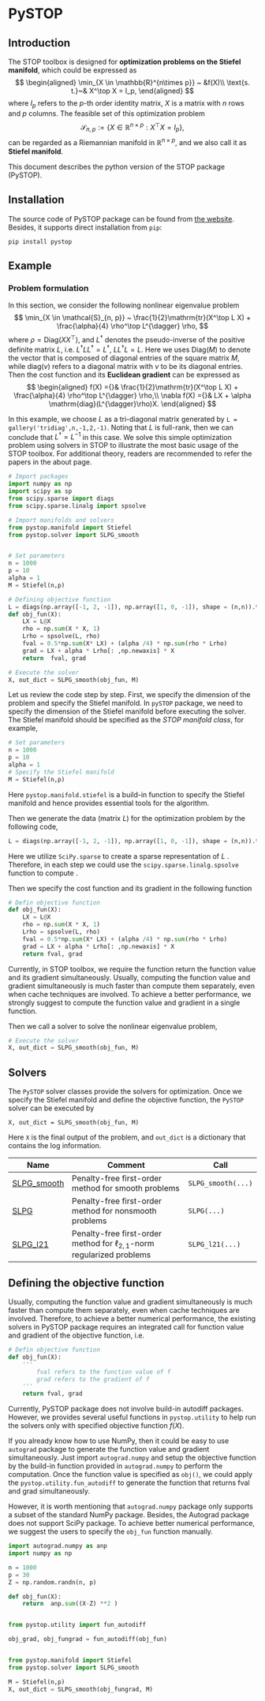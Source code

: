 # PySTOP

## Introduction

The STOP toolbox is designed for **optimization problems on the Stiefel manifold**, which could be expressed as 
$$
\begin{aligned}
	\min_{X \in \mathbb{R}^{n\times p}} ~ &f(X)\\
	\text{s. t.}~& X^\top X = I_p,
\end{aligned}
$$
where $I_p$ refers to the $p$-th order identity matrix, $X$ is a matrix with $n$ rows and $p$ columns. The feasible set of this optimization problem 
$$
\mathcal{S}_{n,p} := \left\{X \in \mathbb{R}^{n\times p}: X^\top X = I_p \right\},
$$
can be regarded as a Riemannian manifold in $\mathbb{R}^{n\times p}$, and we also call it as **Stiefel manifold**.  

This document describes the python version of the STOP package (PySTOP).

## Installation

The source code of PySTOP package can be found from [the website](https://gitee.com/stmopt/stop/tree/master/pySTOP). Besides, it supports direct installation from `pip`:

```shell
pip install pystop
```



## Example

### Problem formulation

In this section, we consider the following nonlinear eigenvalue problem
$$
\min_{X \in \mathcal{S}_{n, p}} ~ \frac{1}{2}\mathrm{tr}(X^\top L X) + \frac{\alpha}{4} \rho^\top L^{\dagger} \rho,
$$
where $\rho = \mathrm{Diag}(XX^\top)$, and $L^{\dagger}$ denotes the pseudo-inverse of the positive definite matrix $L$, i.e. $L^{\dagger}LL^{\dagger} = L^{\dagger}$, $LL^{\dagger}L = L$.  Here we uses $\mathrm{Diag}(M)$ to denote the vector that is composed of diagonal entries of the square matrix $M$, while $\mathrm{diag}(v)$ refers to a diagonal matrix with $v$ to be its diagonal entries. Then the cost function and its **Euclidean gradient** can be expressed as
$$
\begin{aligned}
	 f(X) ={}& \frac{1}{2}\mathrm{tr}(X^\top L X) + \frac{\alpha}{4} \rho^\top L^{\dagger} \rho,\\
	\nabla f(X) ={}& LX + \alpha \mathrm{diag}(L^{\dagger}\rho)X.
\end{aligned}
$$


In this example, we choose $L$ as a tri-diagonal matrix generated by `L = gallery('tridiag',n,-1,2,-1)`. Noting that $L$ is full-rank, then we can conclude that $L^{\dagger} = L^{-1}$ in this case. We solve this simple optimization problem using solvers in STOP to illustrate the most basic usage of the STOP toolbox. For additional theory, readers are recommended to refer the papers in the about page. 

```python
# Import packages 
import numpy as np
import scipy as sp
from scipy.sparse import diags
from scipy.sparse.linalg import spsolve

# Import manifolds and solvers
from pystop.manifold import Stiefel
from pystop.solver import SLPG_smooth


# Set parameters
n = 1000
p = 10
alpha = 1
M = Stiefel(n,p)

# Defining objective function
L = diags(np.array([-1, 2, -1]), np.array([1, 0, -1]), shape = (n,n)).tocsc()
def obj_fun(X):
    LX = L@X
    rho = np.sum(X * X, 1)
    Lrho = spsolve(L, rho)
    fval = 0.5*np.sum(X* LX) + (alpha /4) * np.sum(rho * Lrho)
    grad = LX + alpha * Lrho[: ,np.newaxis] * X
    return  fval, grad

# Execute the solver
X, out_dict = SLPG_smooth(obj_fun, M)

```



Let us review the code step by step. First, we specify the dimension of the problem and specify the Stiefel manifold. In `pySTOP` package, we need to specify the dimension of the Stiefel manifold before executing the solver. The Stiefel manifold should be specified as the *STOP manifold class*, for example,  

```python
# Set parameters
n = 1000
p = 10
alpha = 1
# Specify the Stiefel manifold
M = Stiefel(n,p)
```

Here `pystop.manifold.stiefel` is a build-in function to specify the Stiefel manifold and hence provides essential tools for the algorithm. 

Then we generate the data (matrix $L$) for the optimization problem by the following code,

~~~python
L = diags(np.array([-1, 2, -1]), np.array([1, 0, -1]), shape = (n,n)).tocsc()
~~~

Here we utilize `SciPy.sparse` to create a sparse representation of $L$ . Therefore, in each step  we could use the `scipy.sparse.linalg.spsolve` function to compute . 

Then we specify the cost function and its gradient in the following function

~~~python
# Defin objective function
def obj_fun(X):
    LX = L@X
    rho = np.sum(X * X, 1)
    Lrho = spsolve(L, rho)
    fval = 0.5*np.sum(X* LX) + (alpha /4) * np.sum(rho * Lrho)
    grad = LX + alpha * Lrho[: ,np.newaxis] * X
    return fval, grad
~~~

Currently, in STOP toolbox, we require the function return the function value and its gradient simultaneously. Usually, computing the function value and gradient simultaneously is much faster than compute them separately, even when cache techniques are involved. To achieve a better performance, we strongly suggest to compute the function value and gradient in a single function. 

Then we call a solver to solve the nonlinear eigenvalue problem, 

```python
# Execute the solver
X, out_dict = SLPG_smooth(obj_fun, M)
```





## Solvers

The `PySTOP` solver classes provide the solvers for optimization. Once we specify the Stiefel manifold and define the objective function, the `PySTOP` solver can be executed by 

```
X, out_dict = SLPG_smooth(obj_fun, M)
```

Here `X` is the final output of the problem, and `out_dict` is a dictionary that contains the log information. 

| Name                                                         | Comment                                                      | Call               |
| ------------------------------------------------------------ | ------------------------------------------------------------ | ------------------ |
| [SLPG_smooth](https://stmopt.gitee.io/pystop/SLPG_smooth.html) | Penalty-free first-order method for smooth problems          | `SLPG_smooth(...)` |
| [SLPG](https://stmopt.gitee.io/pystop/SLPG.html)             | Penalty-free first-order method for nonsmooth problems       | `SLPG(...)`        |
| [SLPG_l21](https://stmopt.gitee.io/pystop/SLPG_l21.html)     | Penalty-free first-order method for $\ell_{2,1}$-norm regularized problems | `SLPG_l21(...)`    |





## Defining the objective function

Usually, computing the function value and gradient simultaneously is much faster than compute them separately, even when cache techniques are involved. Therefore, to achieve a better numerical performance, the existing solvers in PySTOP package requires an integrated call for function value and gradient of the objective function,  i.e. 

```python
# Defin objective function
def obj_fun(X):
    '''
    	fval refers to the function value of f
    	grad refers to the gradient of f
    '''
    return fval, grad
```



Currently, PySTOP package does not involve build-in autodiff packages. However, we provides several useful functions in `pystop.utility` to help run the solvers only with specified objective function $f(X)$. 

If you already know how to use NumPy, then it could be easy to use `autograd` package to generate the function value and gradient simultaneously. Just import `autograd.numpy` and setup the objective function by the build-in function provided in `autograd.numpy` to perform the computation. Once the function value is specified as `obj()`, we could apply the `pystop.utility.fun_autodiff` to generate the function that returns fval and grad simultaneously.

However, it is worth mentioning that `autograd.numpy` package only supports a subset of the standard NumPy package. Besides, the Autograd package does not support SciPy package. To achieve better numerical performance, we suggest the users to specify the `obj_fun` function manually. 

```python
import autograd.numpy as anp
import numpy as np

n = 1000
p = 30
Z = np.random.randn(n, p)

def obj_fun(X):
    return  anp.sum((X-Z) **2 )


from pystop.utility import fun_autodiff

obj_grad, obj_fungrad = fun_autodiff(obj_fun)


from pystop.manifold import Stiefel
from pystop.solver import SLPG_smooth

M = Stiefel(n,p)
X, out_dict = SLPG_smooth(obj_fungrad, M)
```







